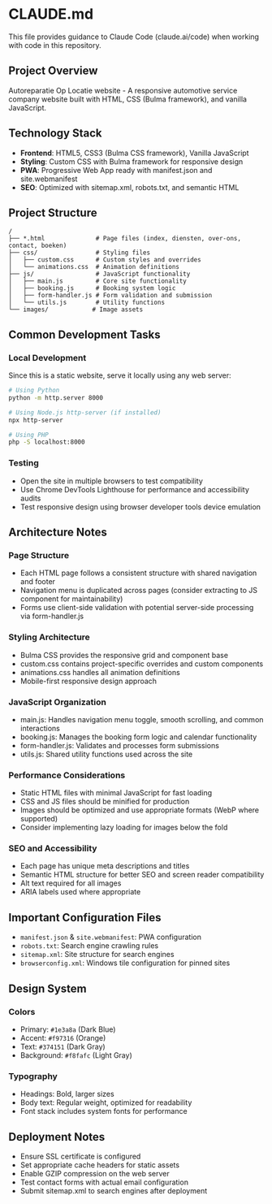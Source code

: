 # CLAUDE.md

This file provides guidance to Claude Code (claude.ai/code) when working with code in this repository.

## Project Overview

Autoreparatie Op Locatie website - A responsive automotive service company website built with HTML, CSS (Bulma framework), and vanilla JavaScript.

## Technology Stack

- **Frontend**: HTML5, CSS3 (Bulma CSS framework), Vanilla JavaScript
- **Styling**: Custom CSS with Bulma framework for responsive design
- **PWA**: Progressive Web App ready with manifest.json and site.webmanifest
- **SEO**: Optimized with sitemap.xml, robots.txt, and semantic HTML

## Project Structure

```
/
├── *.html              # Page files (index, diensten, over-ons, contact, boeken)
├── css/                # Styling files
│   ├── custom.css      # Custom styles and overrides
│   └── animations.css  # Animation definitions
├── js/                 # JavaScript functionality
│   ├── main.js         # Core site functionality
│   ├── booking.js      # Booking system logic
│   ├── form-handler.js # Form validation and submission
│   └── utils.js        # Utility functions
└── images/            # Image assets
```

## Common Development Tasks

### Local Development
Since this is a static website, serve it locally using any web server:
```bash
# Using Python
python -m http.server 8000

# Using Node.js http-server (if installed)
npx http-server

# Using PHP
php -S localhost:8000
```

### Testing
- Open the site in multiple browsers to test compatibility
- Use Chrome DevTools Lighthouse for performance and accessibility audits
- Test responsive design using browser developer tools device emulation

## Architecture Notes

### Page Structure
- Each HTML page follows a consistent structure with shared navigation and footer
- Navigation menu is duplicated across pages (consider extracting to JS component for maintainability)
- Forms use client-side validation with potential server-side processing via form-handler.js

### Styling Architecture
- Bulma CSS provides the responsive grid and component base
- custom.css contains project-specific overrides and custom components
- animations.css handles all animation definitions
- Mobile-first responsive design approach

### JavaScript Organization
- main.js: Handles navigation menu toggle, smooth scrolling, and common interactions
- booking.js: Manages the booking form logic and calendar functionality
- form-handler.js: Validates and processes form submissions
- utils.js: Shared utility functions used across the site

### Performance Considerations
- Static HTML files with minimal JavaScript for fast loading
- CSS and JS files should be minified for production
- Images should be optimized and use appropriate formats (WebP where supported)
- Consider implementing lazy loading for images below the fold

### SEO and Accessibility
- Each page has unique meta descriptions and titles
- Semantic HTML structure for better SEO and screen reader compatibility
- Alt text required for all images
- ARIA labels used where appropriate

## Important Configuration Files

- `manifest.json` & `site.webmanifest`: PWA configuration
- `robots.txt`: Search engine crawling rules
- `sitemap.xml`: Site structure for search engines
- `browserconfig.xml`: Windows tile configuration for pinned sites

## Design System

### Colors
- Primary: `#1e3a8a` (Dark Blue)
- Accent: `#f97316` (Orange)
- Text: `#374151` (Dark Gray)
- Background: `#f8fafc` (Light Gray)

### Typography
- Headings: Bold, larger sizes
- Body text: Regular weight, optimized for readability
- Font stack includes system fonts for performance

## Deployment Notes

- Ensure SSL certificate is configured
- Set appropriate cache headers for static assets
- Enable GZIP compression on the web server
- Test contact forms with actual email configuration
- Submit sitemap.xml to search engines after deployment